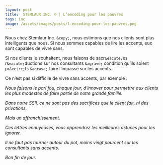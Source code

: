 ```yaml
---
layout: post
title:  STEMLAUR INC. © | L’encoding pour les pauvres
tags: inc
image: /assets/images/posts/l-encoding-pour-les-pauvres.png
---
```




Nous chez Stemlaur Inc. `&copy;`, nous estimons que nos clients sont plus intelligents que nous. 
Si nous sommes capables de lire les accents, eux sont capables de vivre sans.

<!--more-->

Si nos clients le souhaitent, nous faisons de sacr`&eacute;`es r`&eacute;`ductions sur nos consultants `&agrave;` 
condition qu’ils soient pr`&ecirc;`ts `&agrave;` faire l’impasse sur les accents.

Ce n’est pas si difficile de vivre sans accents, par exemple :

_Nous faisons le pari fou, chaque jour, d’innover pour permettre aux clients les plus modestes de faire partie de notre grande famille._

_Dans notre SSII, ce ne sont pas des sacrifices que le client fait, ni des privations._

_Mais un affranchissement._

_Ces lettres ennuyeuses, vous apprendrez les meilleures astuces pour les ignorer._

_Il ne faut pas tourner autour du pot, moins vingt pourcent sur les consultants sans accents._

_Bon fin de jour._


